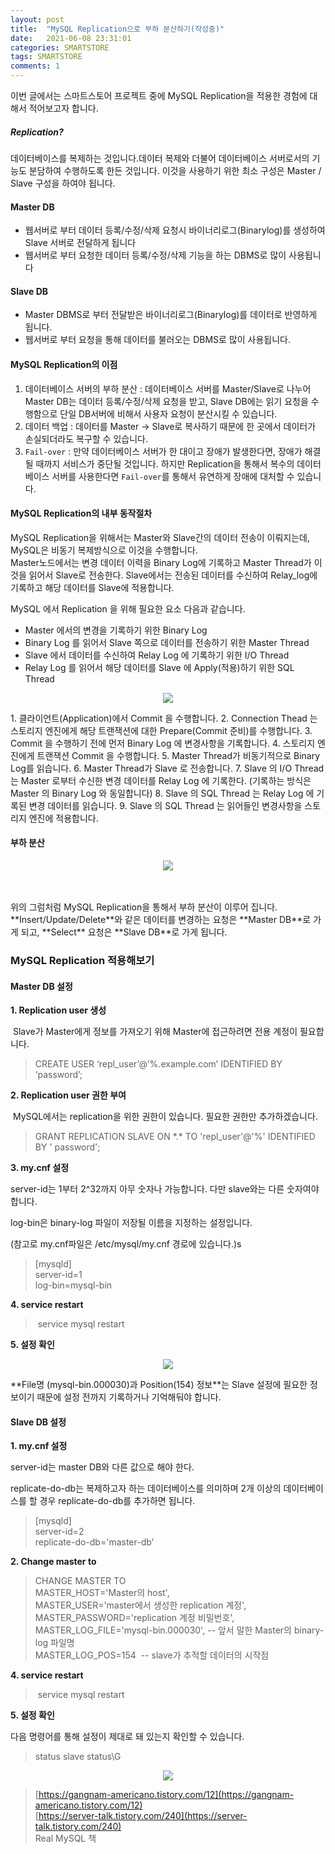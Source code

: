 ```yaml
---
layout: post
title:  "MySQL Replication으로 부하 분산하기(작성중)"
date:   2021-06-08 23:31:01
categories: SMARTSTORE
tags: SMARTSTORE
comments: 1
---
```

 
이번 글에서는 스마트스토어 프로젝트 중에 MySQL Replication을 적용한 경험에 대해서 적어보고자 합니다.

##### **Replication?**

데이터베이스를 복제하는 것입니다.데이터 복제와 더불어 데이터베이스 서버로서의 기능도 분담하여 수행하도록 한든 것입니다. 이것을 사용하기 위한 최소 구성은 Master / Slave 구성을 하여야 됩니다.

#### **Master DB**

-   웹서버로 부터 데이터 등록/수정/삭제 요청시 바이너리로그(Binarylog)를 생성하여 Slave 서버로 전달하게 됩니다
-   웹서버로 부터 요청한 데이터 등록/수정/삭제 기능을 하는 DBMS로 많이 사용됩니다

#### **Slave DB**

-   Master DBMS로 부터 전달받은 바이너리로그(Binarylog)를 데이터로 반영하게 됩니다.
-   웹서버로 부터 요청을 통해 데이터를 불러오는 DBMS로 많이 사용됩니다.

#### **MySQL Replication의 이점**

1.  데이터베이스 서버의 부하 분산 : 데이터베이스 서버를 Master/Slave로 나누어 Master DB는 데이터 등록/수정/삭제 요청을 받고, Slave DB에는 읽기 요청을 수행함으로 단일 DB서버에 비해서 사용자 요청이 분산시킬 수 있습니다.
2.  데이터 백업 : 데이터를 Master -> Slave로 복사하기 때문에 한 곳에서 데이터가 손실되더라도 복구할 수 있습니다.
3.  `Fail-over` : 만약 데이터베이스 서버가 한 대이고 장애가 발생한다면, 장애가 해결될 때까지 서비스가 중단될 것입니다. 하지만 Replication을 통해서 복수의 데이터베이스 서버를 사용한다면 `Fail-over`를 통해서 유연하게 장애에 대처할 수 있습니다.

#### **MySQL Replication의 내부 동작절차**

MySQL Replication을 위해서는 Master와 Slave간의 데이터 전송이 이뤄지는데, MySQL은 비동기 복제방식으로 이것을 수행합니다.  
Master노드에서는 변경 데이터 이력을 Binary Log에 기록하고 Master Thread가 이것을 읽어서 Slave로 전송한다. Slave에서는 전송된 데이터를 수신하여 Relay\_log에 기록하고 해당 데이터를 Slave에 적용합니다.

MySQL 에서 Replication 을 위해 필요한 요소 다음과 같습니다.

-   Master 에서의 변경을 기록하기 위한 Binary Log
-   Binary Log 를 읽어서 Slave 쪽으로 데이터를 전송하기 위한 Master Thread
-   Slave 에서 데이터를 수신하여 Relay Log 에 기록하기 위한 I/O Thread
-   Relay Log 를 읽어서 해당 데이터를 Slave 에 Apply(적용)하기 위한 SQL Thread
<p align="center">
 <img src="https://user-images.githubusercontent.com/37571052/133197537-4d116420-18c1-4c2a-be13-0e0465e2c53f.png" style="width=70%;"> 
</p> 
1.  클라이언트(Application)에서 Commit 을 수행합니다.
2.  Connection Thead 는 스토리지 엔진에게 해당 트랜잭션에 대한 Prepare(Commit 준비)를 수행합니다.
3.  Commit 을 수행하기 전에 먼저 Binary Log 에 변경사항을 기록합니다.
4.  스토리지 엔진에게 트랜잭션 Commit 을 수행합니다.
5.  Master Thread가 비동기적으로 Binary Log를 읽습니다.
6.  Master Thread가 Slave 로 전송합니다.
7.  Slave 의 I/O Thread 는 Master 로부터 수신한 변경 데이터를 Relay Log 에 기록한다. (기록하는 방식은 Master 의 Binary Log 와 동일합니다)
8.  Slave 의 SQL Thread 는 Relay Log 에 기록된 변경 데이터를 읽습니다.
9.  Slave 의 SQL Thread 는 읽어들인 변경사항을 스토리지 엔진에 적용합니다.

#### **부하 분산**
<p align="center">
 <img src="https://user-images.githubusercontent.com/37571052/133197655-4de52d5a-f425-4f10-b2dc-9739125a321a.png" style="width=70%;"> 
</p> 
<br> <br>   
위의 그럼처럼 MySQL Replication을 통해서 부하 분산이 이루어 집니다.  
**Insert/Update/Delete**와 같은 데이터를 변경하는 요청은 **Master DB**로 가게 되고, **Select** 요청은 **Slave DB**로 가게 됩니다.

### **MySQL Replication 적용해보기**

#### **Master DB 설정**

**1\. Replication user 생성** 

 Slave가 Master에게 정보를 가져오기 위해 Master에 접근하려면 전용 계정이 필요합니다. 

> CREATE USER ‘repl\_user’@’%.example.com’ IDENTIFIED BY ‘password’;

**2\. Replication user 권한 부여**

 MySQL에서는 replication을 위한 권한이 있습니다. 필요한 권한만 추가하겠습니다.

> GRANT REPLICATION SLAVE ON \*.\* TO 'repl\_user'@'%' IDENTIFIED BY ' password';

**3\. my.cnf 설정**

server-id는 1부터 2^32까지 아무 숫자나 가능합니다. 다만 slave와는 다른 숫자여야 합니다.

log-bin은 binary-log 파일이 저장될 이름을 지정하는 설정입니다. 

(참고로 my.cnf파일은 /etc/mysql/my.cnf 경로에 있습니다.)s

> \[mysqld\]  
> server-id=1  
> log-bin=mysql-bin

**4\. service restart**

>  service mysql restart

**5\. 설정 확인**
<p align="center">
<img src="https://user-images.githubusercontent.com/37571052/133197725-992f283f-4aff-4194-9bd5-c1e5932142fd.png" style="width=70%;">
</p> 
**File명 (mysql-bin.000030)과 Position(154) 정보**는 Slave 설정에 필요한 정보이기 때문에 설정 전까지 기록하거나 기억해둬야 합니다.

#### **Slave DB 설정**

**1\. my.cnf 설정** 

server-id는 master DB와 다른 값으로 해야 한다.

replicate-do-db는 복제하고자 하는 데이터베이스를 의미하며 2개 이상의 데이터베이스를 할 경우 replicate-do-db를 추가하면 됩니다.

> \[mysqld\]  
> server-id=2  
> replicate-do-db='master-db'

**2\. Change master to**

> CHANGE MASTER TO  
> MASTER\_HOST='Master의 host',  
> MASTER\_USER='master에서 생성한 replication 계정',  
> MASTER\_PASSWORD='replication 계정 비밀번호',  
> MASTER\_LOG\_FILE='mysql-bin.000030', -- 앞서 말한 Master의 binary-log 파일명  
> MASTER\_LOG\_POS=154  -- slave가 추적할 데이터의 시작점

**4\. service restart**

>  service mysql restart

**5\. 설정 확인**

다음 명령어를 통해 설정이 제대로 돼 있는지 확인할 수 있습니다.

> status slave status\\G
<p align="center">
 <img src="https://user-images.githubusercontent.com/37571052/133197762-cc808f67-4a98-427b-b649-c67d335df29c.png" style="width=70%;">
</p> 

> [https://gangnam-americano.tistory.com/12](https://gangnam-americano.tistory.com/12)  
> [https://server-talk.tistory.com/240](https://server-talk.tistory.com/240)  
> Real MySQL 책
